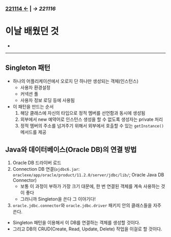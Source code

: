 ﻿### [221114 ←](/221011-_JAVA/221114) | _→ 221116_<!--(/221011-_JAVA/221116/)-->

# 이날 배웠던 것

-

---

## Singleton 패턴

- 하나의 어플리케이션에서 오로지 단 하나만 생성되는 객체(인스턴스)
    - 사용자 환경설정
    - 커넥션 풀
    - 사용자 정보 로딩 등에 사용됨
- 이 패턴을 만드는 순서
    1. 해당 클래스에 자신의 타입으로 정적 멤버를 선언함과 동시에 생성됨
    1. 외부에서 new 예약어로 인스턴스 생성을 할 수 없도록 생성자는 private 처리
    1. 정적 멤버의 주소를 넘겨주기 위해서 외부에서 호출할 수 있는 `getInstance()` 메서드를 제공

## Java와 데이터베이스(Oracle DB)의 연결 방법

1. Oracle DB 드라이버 로드
2. Connection DB 연결(`ojdbc6.jar`: `oraclexe/app/oracle/product/11.2.0/server/jdbc/lib/`; Oracle Java DB Connector)
    - 보통 이 과정이 부하가 가장 크기 대문에, 한 번 연결된 객체를 계속 사용하는 것이 좋다
    - 그러니까 Singleton을 쓴다 그 이야기다!
3. `oracle.jdbc.connector`와 `oracle.jdbc.driver` 패키지 안의 클래스들을 자주 쓴다.

- Singleton 패턴을 이용해서 이 DB를 연결하는 객체를 생성할 것이다.
- 그리고 DB의 CRUD(Create, Read, Update, Delete) 작업을 이걸로 할 것이다.
